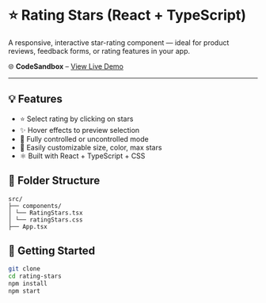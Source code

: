 # ⭐ Rating Stars (React + TypeScript)

A responsive, interactive star-rating component — ideal for product reviews, feedback forms, or rating features in your app.

🌐 **CodeSandbox** – [View Live Demo](https://codesandbox.io/p/github/shubham397/rating-stars/main?import=true)

---

## 💡 Features

- ⭐ Select rating by clicking on stars
- ✨ Hover effects to preview selection
- 🔄 Fully controlled or uncontrolled mode
- 🧩 Easily customizable size, color, max stars
- ⚛️ Built with React + TypeScript + CSS

## 📁 Folder Structure

```
src/
├── components/
│ └── RatingStars.tsx
│ └── ratingStars.css
├── App.tsx

```

## 🚀 Getting Started

```bash
git clone
cd rating-stars
npm install
npm start
```
